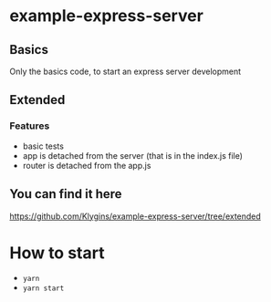 # example-express-server
## Basics
Only the basics code, to start an express server development

## Extended
### Features
- basic tests
- app is detached from the server (that is in the index.js file)
- router is detached from the app.js

## You can find it here
https://github.com/Klygins/example-express-server/tree/extended


# How to start
- `yarn`
- `yarn start`
